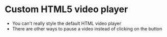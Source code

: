 # Custom HTML5 video player
* You can't really style the default HTML video player
* There are other ways to pause a video instead of clicking on the button